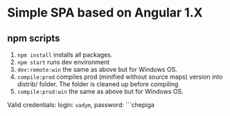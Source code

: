 # Simple SPA based on Angular 1.X

## npm scripts

1. ```npm install``` installs all packages.
2. ```npm start``` runs dev environment
5. ```dev:remote:win``` the same as above but for Windows OS.
7. ```compile:prod``` compiles prod (minified without source maps) version into distrib/ folder. The folder is cleaned up before compiling
8. ```compile:prod:win``` the same as above but for Windows OS.


Valid credentials:
 login: ```vadym```, password: ```chepiga
```.